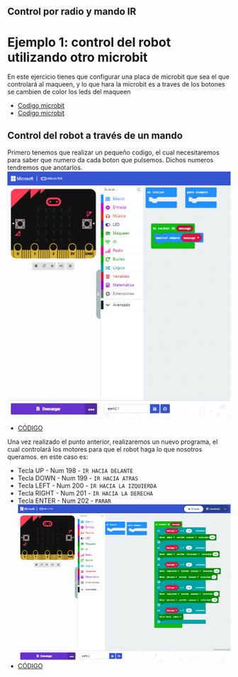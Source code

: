 ## Control por radio y mando IR
# Ejemplo 1: control del robot utilizando otro microbit
En este ejercicio tienes que configurar una placa de microbit que sea el que controlará al maqueen, y lo que hara la microbit es a traves de los botones se cambien de color los leds del maqueen
- [Codigo microbit](microbit-modulo_ampliacion_video4.hex)
- [Codigo microbit](microbit-modulo_ampliacion_video4_ejemplo2.hex)

## Control del robot a través de un mando
Primero tenemos que realizar un pequeño codigo, el cual necesitaremos para saber que numero da cada boton que pulsemos.
Dichos numeros tendremos que anotarlos.
 ![image](ejem2.1.PNG)
 - [CÓDIGO](microbit-ejem21.hex)

Una vez realizado el punto anterior, realizaremos un nuevo programa, el cual controlará los motores para que el robot haga lo que nosotros queramos. en este caso es:
- Tecla UP - Num 198 - `IR HACIA DELANTE`
- Tecla DOWN - Num 199 - `IR HACIA ATRAS`
- Tecla LEFT - Num 200 - `IR HACIA LA IZQUIERDA`
- Tecla RIGHT - Num 201 - `IR HACIA LA DERECHA`
- Tecla ENTER - Num 202 - `PARAR`
![image](ejem2.2.PNG)
- [CÓDIGO](microbit-ejem22.hex)
